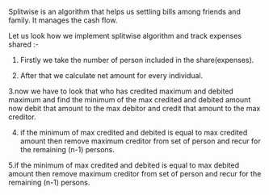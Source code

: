 Splitwise is an algorithm that helps us settling bills among friends and family. It manages the cash flow.

Let us look how we implement splitwise algorithm and track expenses shared :-

1. Firstly we take the number of person included in the share(expenses).

2. After that we calculate net amount for every individual.

3.now we have to look that who has credited maximum and debited maximum and find the minimum of the max credited and debited amount now debit that amount to the max debitor and credit that amount to the max creditor.

4. if the minimum of max credited and debited is equal to max credited amount then remove maximum creditor from set of person and recur for the remaining (n-1) persons.

5.if the minimum of max credited and debited is equal to max debited amount then remove maximum creditor from set of person and recur for the remaining (n-1) persons.